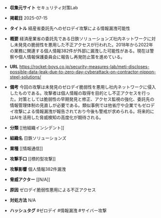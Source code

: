 - **収集元サイト**
セキュリティ対策Lab

- **掲載日**
2025-07-15

- **タイトル**
経産省委託先へのゼロデイ攻撃による情報漏洩可能性

- **概要**
経済産業省の委託先である日鉄ソリューションズ社内ネットワークに対し未発見の脆弱性を悪用した不正アクセスが行われた。2018年から2022年の業務に関連する個人情報382件が外部に漏洩した可能性がある。現在は警察や個人情報保護委員会に報告し再発防止策を進めている。

- **URL**
https://rocket-boys.co.jp/security-measures-lab/meti-discloses-possible-data-leak-due-to-zero-day-cyberattack-on-contractor-nippon-steel-solutions/

- **備考**
今回の攻撃は未発見のゼロデイ脆弱性を悪用し社内ネットワークに侵入したものである。攻撃者は個人情報の取得を目的とし不正アクセスを行った。対策としては脆弱性の早期発見と修正、アクセス監視の強化、委託先の情報管理体制の見直しが必要である。類似事例では他省庁や企業でもゼロデイ攻撃による情報漏洩が報告されており今後も警戒が求められる。将来的にはAIを活用した脅威検知の高度化が期待される。

- **分類**
[[他組織インシデント]]

- **組織名**
日鉄ソリューションズ

- **業種**
[[情報通信]]

- **攻撃手口**
[[標的型攻撃]]

- **攻撃影響**
個人情報382件漏洩

- **脅威アクター**
[[N/A]]

- **原因**
ゼロデイ脆弱性悪用による不正アクセス

- **対処方法**
N/A

- **ハッシュタグ**
#ゼロデイ #情報漏洩 #サイバー攻撃
